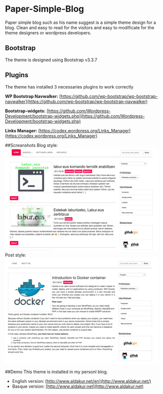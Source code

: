 # Paper-Simple-Blog
Paper simple blog such as his name suggest is a simple theme design for a blog. Clean and easy to read for the visitors and easy to modificate for the theme designers or wordpress developers.

## Bootstrap
The theme is designed using Bootstrap v3.3.7

## Plugins
The theme has installed 3 necessaries plugins to work correctly

**WP Bootstrap Navwalker:**
[https://github.com/wp-bootstrap/wp-bootstrap-navwalker](https://github.com/wp-bootstrap/wp-bootstrap-navwalker)

**Bootstrap-widgets:**
[https://github.com/Wordpress-Development/bootstrap-widgets.php](https://github.com/Wordpress-Development/bootstrap-widgets.php)

**Links Manager:**
[https://codex.wordpress.org/Links_Manager](https://codex.wordpress.org/Links_Manager)


##Screanshots
Blog style:
![Alt text](./screenshot.png?raw=true "Optional Title")
Post style:
![Alt text](./screenshot-post.png?raw=true "Optional Title")

##Demo
This theme is installed in my personl blog.

* English version: [http://www.aldakur.net/en](http://www.aldakur.net/)
* Basque version: [http://www.aldakur.net](http://www.aldakur.net)
